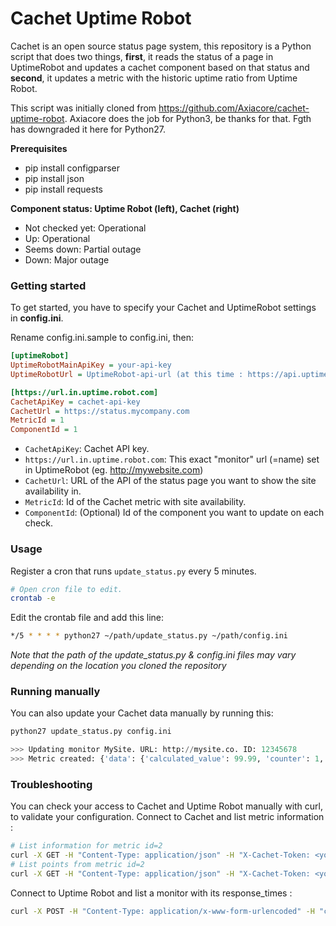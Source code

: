 # Cachet Uptime Robot

Cachet is an open source status page system, this repository is a Python script that does two things, **first**, it reads the status of a page in UptimeRobot and updates a cachet component based on that status and **second**, it updates a metric with the historic uptime ratio from Uptime Robot.

This script was initially cloned from https://github.com/Axiacore/cachet-uptime-robot. Axiacore does the job for Python3, be thanks for that.
Fgth has downgraded it here for Python27.

**Prerequisites**
* pip install configparser
* pip install json
* pip install requests


**Component status: Uptime Robot (left), Cachet (right)**

* Not checked yet: Operational
* Up: Operational
* Seems down: Partial outage
* Down: Major outage

### Getting started 

To get started, you have to specify your Cachet and UptimeRobot settings in **config.ini**.

Rename config.ini.sample to config.ini, then:
```ini
[uptimeRobot]
UptimeRobotMainApiKey = your-api-key
UptimeRobotUrl = UptimeRobot-api-url (at this time : https://api.uptimerobot.com/v2/getMonitors)

[https://url.in.uptime.robot.com]
CachetApiKey = cachet-api-key
CachetUrl = https://status.mycompany.com
MetricId = 1
ComponentId = 1
```

* `CachetApiKey`:  Cachet API key.
* `https://url.in.uptime.robot.com`: This exact "monitor" url (=name) set in UptimeRobot (eg. http://mywebsite.com) 
* `CachetUrl`: URL of the API of the status page you want to show the site availability in.
* `MetricId`: Id of the Cachet metric with site availability.
* `ComponentId`: (Optional) Id of the component you want to update on each check.

### Usage

Register a cron that runs `update_status.py` every 5 minutes.

```bash
# Open cron file to edit.
crontab -e
```

Edit the crontab file and add this line:
```bash
*/5 * * * * python27 ~/path/update_status.py ~/path/config.ini
```

_Note that the path of the update_status.py & config.ini files may vary depending on the location you cloned the repository_

### Running manually

You can also update your Cachet data manually by running this:

```python
python27 update_status.py config.ini

>>> Updating monitor MySite. URL: http://mysite.co. ID: 12345678
>>> Metric created: {'data': {'calculated_value': 99.99, 'counter': 1, 'metric_id': 4, 'value': 99.99, 'created_at': '2016-08-12 08:23:10', 'updated_at': '2016-08-12 08:23:10', 'id': 99}}
```
### Troubleshooting
You can check your access to Cachet and Uptime Robot manually with curl, to validate your configuration.
Connect to Cachet and list metric information :
```bash
# List information for metric id=2
curl -X GET -H "Content-Type: application/json" -H "X-Cachet-Token: <your-api-key>" https://status.mycompany.com/api/v1/metrics/2
# List points from metric id=2
curl -X GET -H "Content-Type: application/json" -H "X-Cachet-Token: <your-api-key>" https://status.mycompany.com/api/v1/metrics/2/points
```
Connect to Uptime Robot and list a monitor with its response_times :
```bash
curl -X POST -H "Content-Type: application/x-www-form-urlencoded" -H "cache-control: no-cache" --url "https://api.uptimerobot.com/v2/getMonitors" --data-urlencode "api_key=<your-monitor-api-key>" --data-urlencode "format=json" --data-urlencode "response_times=1"  --data-urlencode "uptime_ratio=30"
```
